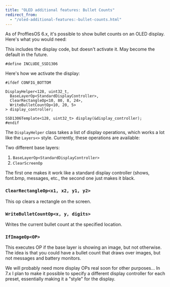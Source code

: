 ```yaml
---
title: "OLED additional features: Bullet Counts"
redirect_from:
  - "/oled-additional-features:-bullet-counts.html"
---
```

As of ProffiesOS 6.x, it's possible to show bullet counts on an OLED display.
Here's what you would need:

This includes the display code, but doesn't activate it.
May become the default in the future.
```
#define INCLUDE_SSD1306
```

Here's how we activate the display:
```
#ifdef CONFIG_BOTTOM

DisplayHelper<128, uint32_t,
  BaseLayerOp<StandardDisplayController>,
  ClearRectangleOp<10, 80, 8, 24>,
  WriteBulletCountOp<10, 20, 5>
> display_controller;

SSD1306Template<128, uint32_t> display(&display_controller);
#endif
```

The `DisplayHelper` class takes a list of display operations, which works a lot like the `Layers<>` style. Currently, these operations are available:

Two different base layers:
1. `BaseLayerOp<StandardDisplayController>`
2. `ClearScreenOp`

The first one makes it work like a standard display controller (shows, font.bmp, messages, etc., the second one just makes it black.

### `ClearRectangleOp<x1, x2, y1, y2>`
This op clears a rectangle on the screen.

### `WriteBulletCountOp<x, y, digits>`
Writes the current bullet count at the specified location.

### `IfImageOp<OP>`
This executes OP if the base layer is showing an image, but not otherwise.
The idea is that you could have a bullet count that draws over images, but not messages and battery monitors. 

We will probably need more display OPs real soon for other purposes...
In 7.x I plan to make it possible to specify a different display controller for each preset, essentially making it a "style" for the display.
